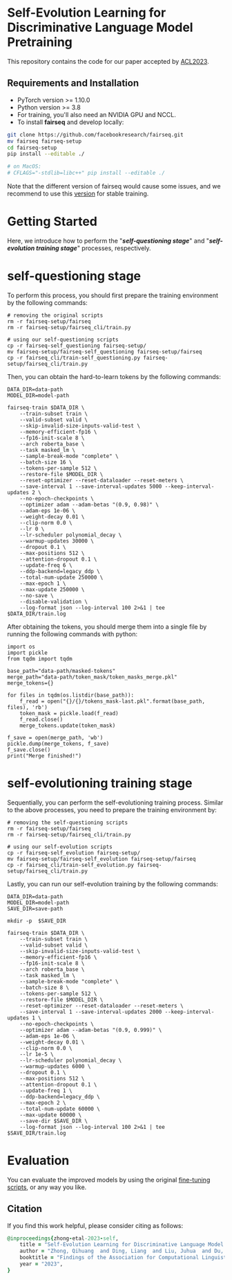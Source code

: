 # Self-Evolution Learning for Discriminative Language Model Pretraining

This repository contains the code for our paper accepted by [ACL2023](https://aclanthology.org/2023.findings-acl.254/).

## Requirements and Installation

- PyTorch version >= 1.10.0
- Python version >= 3.8
- For training, you'll also need an NVIDIA GPU and NCCL.
- To install **fairseq** and develop locally:

``` bash
git clone https://github.com/facebookresearch/fairseq.git
mv fairseq fairseq-setup
cd fairseq-setup
pip install --editable ./

# on MacOS:
# CFLAGS="-stdlib=libc++" pip install --editable ./
```

Note that the different version of fairseq would cause some issues, and we recommend to use this [version](https://github.com/facebookresearch/fairseq/tree/4e74b09a484359f33ac8a2aa6938449749124832) for stable training.

# Getting Started
Here, we introduce how to perform the "***self-questioning stage***" and "***self-evolution training stage***" processes, respectively.

# self-questioning stage
To perform this process, you should first prepare the training environment by the following commands:

``` 
# removing the original scripts
rm -r fairseq-setup/fairseq
rm -r fairseq-setup/fairseq_cli/train.py

# using our self-questioning scripts
cp -r fairseq-self_questioning fairseq-setup/
mv fairseq-setup/fairseq-self_questioning fairseq-setup/fairseq
cp -r fairseq_cli/train-self_questioning.py fairseq-setup/fairseq_cli/train.py
```

Then, you can obtain the hard-to-learn tokens by the following commands:

``` 
DATA_DIR=data-path
MODEL_DIR=model-path

fairseq-train $DATA_DIR \
    --train-subset train \
    --valid-subset valid \
    --skip-invalid-size-inputs-valid-test \
    --memory-efficient-fp16 \
    --fp16-init-scale 8 \
    --arch roberta_base \
    --task masked_lm \
    --sample-break-mode "complete" \
    --batch-size 16 \
    --tokens-per-sample 512 \
    --restore-file $MODEL_DIR \
    --reset-optimizer --reset-dataloader --reset-meters \
    --save-interval 1 --save-interval-updates 5000 --keep-interval-updates 2 \
    --no-epoch-checkpoints \
    --optimizer adam --adam-betas "(0.9, 0.98)" \
    --adam-eps 1e-06 \
    --weight-decay 0.01 \
    --clip-norm 0.0 \
    --lr 0 \
    --lr-scheduler polynomial_decay \
    --warmup-updates 30000 \
    --dropout 0.1 \
    --max-positions 512 \
    --attention-dropout 0.1 \
    --update-freq 6 \
    --ddp-backend=legacy_ddp \
    --total-num-update 250000 \
    --max-epoch 1 \
    --max-update 250000 \
    --no-save \
    --disable-validation \
    --log-format json --log-interval 100 2>&1 | tee $DATA_DIR/train.log
```

After obtaining the tokens, you should merge them into a single file by running the following commands with python:
```
import os
import pickle
from tqdm import tqdm

base_path="data-path/masked-tokens"
merge_path="data-path/token_mask/token_masks_merge.pkl"
merge_tokens={}

for files in tqdm(os.listdir(base_path)):
    f_read = open("{}/{}/tokens_mask-last.pkl".format(base_path, files), 'rb')
    token_mask = pickle.load(f_read)
    f_read.close()
    merge_tokens.update(token_mask)
    
f_save = open(merge_path, 'wb')
pickle.dump(merge_tokens, f_save)
f_save.close()
print("Merge finished!")
```
# self-evolutioning training stage
Sequentially, you can perform the self-evolutioning training process. Similar to the above processes, you need to prepare the training environment by:
``` 
# removing the self-questioning scripts
rm -r fairseq-setup/fairseq
rm -r fairseq-setup/fairseq_cli/train.py

# using our self-evolution scripts
cp -r fairseq-self_evolution fairseq-setup/
mv fairseq-setup/fairseq-self_evolution fairseq-setup/fairseq
cp -r fairseq_cli/train-self_evolution.py fairseq-setup/fairseq_cli/train.py
```
Lastly, you can run our self-evolution training by the following commands:

``` 
DATA_DIR=data-path
MODEL_DIR=model-path
SAVE_DIR=save-path

mkdir -p  $SAVE_DIR

fairseq-train $DATA_DIR \
    --train-subset train \
    --valid-subset valid \
    --skip-invalid-size-inputs-valid-test \
    --memory-efficient-fp16 \
    --fp16-init-scale 8 \
    --arch roberta_base \
    --task masked_lm \
    --sample-break-mode "complete" \
    --batch-size 8 \
    --tokens-per-sample 512 \
    --restore-file $MODEL_DIR \
    --reset-optimizer --reset-dataloader --reset-meters \
    --save-interval 1 --save-interval-updates 2000 --keep-interval-updates 1 \
    --no-epoch-checkpoints \
    --optimizer adam --adam-betas "(0.9, 0.999)" \
    --adam-eps 1e-06 \
    --weight-decay 0.01 \
    --clip-norm 0.0 \
    --lr 1e-5 \
    --lr-scheduler polynomial_decay \
    --warmup-updates 6000 \
    --dropout 0.1 \
    --max-positions 512 \
    --attention-dropout 0.1 \
    --update-freq 1 \
    --ddp-backend=legacy_ddp \
    --max-epoch 2 \
    --total-num-update 60000 \
    --max-update 60000 \
    --save-dir $SAVE_DIR \
    --log-format json --log-interval 100 2>&1 | tee $SAVE_DIR/train.log

```

# Evaluation
You can evaluate the improved models by using the original [fine-tuning scripts](https://github.com/facebookresearch/fairseq/tree/main/examples/roberta), or any way you like.



## Citation
If you find this work helpful, please consider citing as follows:  

```ruby
@inproceedings{zhong-etal-2023-self,
    title = "Self-Evolution Learning for Discriminative Language Model Pretraining",
    author = "Zhong, Qihuang  and Ding, Liang  and Liu, Juhua  and Du, Bo  and Tao, Dacheng",
    booktitle = "Findings of the Association for Computational Linguistics: ACL 2023",
    year = "2023",
}
```




